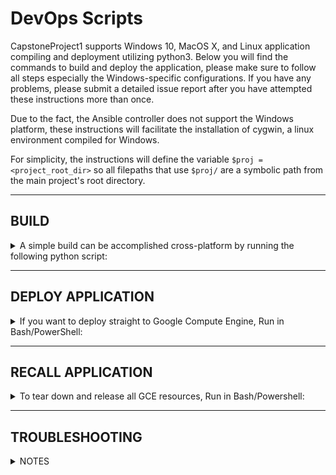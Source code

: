 # DevOps Scripts

CapstoneProject1 supports Windows 10, MacOS X, and Linux application compiling and deployment utilizing python3.  Below you will find the commands to build and deploy the application, please make sure to follow all steps especially the Windows-specific configurations.  If you have any problems, please submit a detailed issue report after you have attempted these instructions more than once.

Due to the fact, the Ansible controller does not support the Windows platform, these instructions will facilitate the installation of cygwin, a linux environment compiled for Windows.

For simplicity, the instructions will define the variable `$proj = <project_root_dir>` so all filepaths that use `$proj/` are a symbolic path from the main project's root directory.

----

## BUILD

<details>
  <summary>A simple build can be accomplished cross-platform by running the following python script:</summary>

```bash
$> python $proj/scripts/build.py
```

`--help` options will describe how to use the features in the script.

<details>
  <summary>PREREQUISTS:</summary>

- <details>
    <summary>Mac OSX & Linux</summary>

  1. Jupyter installed

    - Jupyter must be added to the PATH so `$> command -v jupyter` works in terminal

  </details>
- <details>
    <summary>Windows</summary>

  1. Jupyter installed

    - PowerShell must have jupyter installed so `PS C:\> Get-Command jupyter` works
        
        <details>
            <summary>To install Jupyter into PowerShell using Anaconda</summary>

        1. Run `C:\> conda init` from Cmd.exe prompt

        2. Open PowerShell and check is whether or not a profile already exists.

            ```powershell
            PS C:\> Test-Path $PROFILE          # Returns True or False
            ```

        3. If a profile does not exist, run the following to create one.  This will generate a file at `C:\Users\<user>\Documents\WindowsPowerShell\Microsoft.PowerShell_profile.ps1`

            ```powershell
            PS C:\> New-Item -Path $PROFILE -Type file –Force
            ```

        4. Anaconda installation adds a profile.ps1 file to your `C:\Users\<user>\Documents\WindowsPowerShell\` directory.  In order to enable PowerShell to use this profile, you need to add a command to also load conda's profile.ps1 into your Microsoft.PowerShell_profile.ps1 file.  To do this, Open the default profile with a Text Editor like Notepad.exe.

            ```powershell
            PS C:\> notepad.exe $HOME\Documents\WindowsPowerShell\Microsoft.PowerShell_profile.ps1
            ```

            Add the following to the default profile:

            ```powershell
            # Import Conda profile
            . $HOME\Documents\WindowsPowerShell\profile.ps1
            ```

            This will dot-source the conda controlled profile file into your normal environment so that it will automatically load when PowerShell is loaded.  Save and exit the editor.

        5. Tell Windows to trust your new PowerShell profile & Conda's activation script

            ```powershell
            PS C:\> Unblock-File -Path $HOME\Documents\WindowsPowerShell\Microsoft.PowerShell_profile.ps1
            PS C:\> Unblock-File -Path $HOME\Documents\WindowsPowerShell\profile.ps1
            ```

        6. To enable scripts to be run in PowerShell you will need to enable them with the following command.  Windows blocks script execution by default.  This is sometimes considered a security concern so once you are finished running scripts, you should reverse the command to an execution policy of 'Restricted'

            ```powershell
            PS C:\> Set-ExecutionPolicy -Scope CurrentUser -ExecutionPolicy RemoteSigned
            ```

        7. To reload your new modified profile without restarting PowerShell:

            ```powershell
            PS C:\> . $PROFILE
            ```

        8. Now, you should see '(base)' in front of your command prompt which indicates you are in the base conda environment.  Additionally to verify that jupyter is available, run the following command:

            ```powershell
            (base) PS C:\> Get-Command jupyter
            (base) PS C:\> python --version
            ```
        </details>

  </details>

</details>

</details>



----

## DEPLOY APPLICATION

<details>
  <summary>If you want to deploy straight to Google Compute Engine, Run in Bash/PowerShell:</summary>

```bash
$> python $proj/scripts/deploy_vm.py
```
```powershell
PS C:\> python $proj\scripts\deploy_vm.py
```

`--help` option will describe how to use the script.


<details>
  <summary>PREREQUISTS:</summary>

- <details>
  <summary>MacOSX & Linux</summary>

    1. Ansible & Jupyter installed on $PATH
    2. Configure `$proj/scripts/ansible/gce_vars/auth` parameters using a service account *.json
    3. Configure `$proj/scripts/ansible/group_vars/all` paremeters with ssh account key to service account.
    4. Set Administrator password in the file `$proj/scripts/ansible/roles/configure/vars/secrets.yml`
    5. `$proj/scripts/build.py` available
  </details>

- <details>
  <summary>Windows</summary>

    1. Conda environment enabled therefore Jupyter available on $env:Path
    2. Configure `$proj\scripts\ansible\gce_vars\auth` parameters using a service account *.json
    3. Configure `$proj\scripts\ansible\group_vars\all` paremeters with ssh account key to service account.
    4. Set Administrator password in the file `$proj\scripts\ansible\roles\configure\vars\secrets.yml`
    5. `$proj\scripts\build.py` available
    6. Make sure you have attempted a build with the above instructions to ensure your PowerShell environment is ready.
    7. Run the following command to tell Windows to trust the internal script without prompt.  This is required to allow the deployment script to run uninterrupted by idle mode.  Sleep functionalty will be re-enabled by the end of the deployment script.

        ```powershell
        PS C:\> Unblock-File -Path $proj\scripts\SuspendPowerPlan.ps1
        ```

    8. Install ansible in a cygwin environment

        <details>
           <summary>TO INSTALL Ansible on Windows Cygwin Environment</summary>

        1. Download [Cygwin](https://www.cygwin.com/).
        2. Move the downloaded setup file to `C:\cygwin64\cyg-get\`
        3. Run the Cygwin installation file.
        4. When asked which download source you’d like to use, select “Install from Internet”.
        5. When asked for installation location, set it to, `C:\cygwin64`. **This is required for the cygwin_configure.py and deploy_vm.py scripts to find Cygwin.**
        6. When asked where to install local packages, set it to `C:\cygwin64\cyg-get\`.
        7. Select the method which suits your internet connection type. e.g If you’re not connecting from behind a proxy, select the default "Use System Proxy Settings" or if needed "Direct Connection".
        8. Select a mirror to download your packages from. Any option in the list will do, I choose an USA host usually *.edu.
        9. You’ll then be provided with a list of packages which you can download. Don’t select anything, just click “Next”. Doing so will result in the default applications being installed.
        10. When asking if you want to install dependencies, leave everything as their defaults and click “Next”. This will install everything you need to get Cygwin up and running.
        11. Once installation has completed, double-click the "Cygwin64 Terminal" shortcut from the desktop (MUST DO ON FIRST EXECUTION for proper configuration).  You won't need it for the rest of these instructions after the initial open.
        12. Close the cygwin terminal and open PowerShell to run the cygwin_configure.py configuration script

            ```powershell
            PS C:\> python $proj\scripts\cygwin_configure.py
            ```

        13. Upon completion with no errors, you can now use Ansible through Cygwin.
        
        &nbsp;
        **Note: You may access Cygwin inside of PowerShell with the following:**
        
        ```powershell
        PS C:\> <(echo 'source $HOME/.bash_profile')
        PS C:\> C:\cygwin64\bin\bash.exe --init-file $HOME\$filename
        # Interactive Prompt
        ```

        **Or send a single command to bash from PowerShell:**

        ```powershell
        PS C:\> C:\cygwin64\bin\bash.exe -c 'source $HOME/.bash_profile && <command>'
        ```

        **Special Thanks** to [OZNETNERD](http://www.oznetnerd.com/installing-ansible-windows/) for the foundation of these instructions to install Cygwin 2.877 & Ansible on Microsoft Windows.
        </details>

  </details>

</details>

</details>

----

## RECALL APPLICATION
<details>
  <summary>To tear down and release all GCE resources, Run in Bash/Powershell:</summary>

```bash
$> python $proj/scripts/deploy_vm.py --destroy
```
```powershell
PS C:\> python $proj\scripts\deploy_vm.py --destroy
```

This will release all resources except the persistent disk allocation.  Once all resources are released, Google Cloud billing will cease. 
</details>

----

## TROUBLESHOOTING
<details>
  <summary>NOTES</summary>

2. Check your $env:Path variable in PowerShell, it should have:
3. Check your $PATH variable in cygwin, it should have:

    `PATH="/usr/local/bin:/usr/bin:/bin:/usr/sbin:/sbin:"` & A bunch of Windows C:\ directories

</details>

